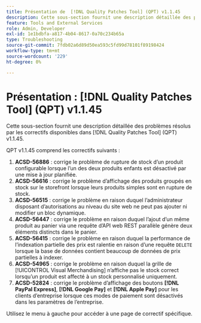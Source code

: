 ```yaml
---
title: Présentation de  [!DNL Quality Patches Tool] (QPT) v1.1.45
description: Cette sous-section fournit une description détaillée des problèmes résolus par les correctifs disponibles dans  [!DNL Quality Patches Tool] (QPT) v1.1.45.
feature: Tools and External Services
role: Admin, Developer
exl-id: 1e1bdbfa-a817-4b04-8617-0a70c234b65a
type: Troubleshooting
source-git-commit: 7fdb02a6d89d50ea593c5fd99d78101f89198424
workflow-type: tm+mt
source-wordcount: '229'
ht-degree: 0%

---
```


# Présentation : [!DNL Quality Patches Tool] (QPT) v1.1.45

Cette sous-section fournit une description détaillée des problèmes résolus par les correctifs disponibles dans [!DNL Quality Patches Tool] (QPT) v1.1.45.

QPT v1.1.45 comprend les correctifs suivants :

1. **ACSD-56886** : corrige le problème de rupture de stock d’un produit configurable lorsque l’un des deux produits enfants est désactivé par une mise à jour planifiée.
1. **ACSD-56616** : corrige le problème d’affichage des produits groupés en stock sur le storefront lorsque leurs produits simples sont en rupture de stock.
1. **ACSD-56515** : corrige le problème en raison duquel l’administrateur disposant d’autorisations au niveau du site web ne peut pas ajouter ni modifier un bloc dynamique.
1. **ACSD-56447** : corrige le problème en raison duquel l’ajout d’un même produit au panier via une requête d’API web REST parallèle génère deux éléments distincts dans le panier.
1. **ACSD-56415** : corrige le problème en raison duquel la performance de l’indexation partielle des prix est ralentie en raison d’une requête `DELETE` lorsque la base de données contient beaucoup de données de prix partielles à indexer.
1. **ACSD-54965** : corrige le problème en raison duquel la grille de [!UICONTROL Visual Merchandising] n’affiche pas le stock correct lorsqu’un produit est affecté à un stock personnalisé uniquement.
1. **ACSD-52824** : corrige le problème d’affichage des boutons **[!DNL PayPal Express]**, **[!DNL Google Pay]** et **[!DNL Apple Pay]** pour les clients d’entreprise lorsque ces modes de paiement sont désactivés dans les paramètres de l’entreprise.

Utilisez le menu à gauche pour accéder à une page de correctif spécifique.
